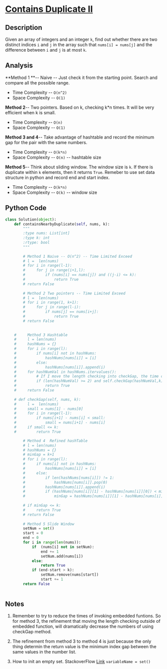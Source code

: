 # [Contains Duplicate II](https://leetcode.com/problems/contains-duplicate-ii/)

## Description
Given an array of integers and an integer `k`, find out whether there are two distinct indices `i` and `j` in the array such that `nums[i] = nums[j]` and the difference between `i` and `j` is at most `k`.

## Analysis
**Method 1 **-- Naive -- Just check it from the starting point. Search and compare all the possible range.
* Time Complexity -- `O(n^2)`
* Space Complexity -- `O(1)`

**Method 2**-- Two pointers. Based on k, checking k*n times. It will be very efficient when k is small.
* Time Complexity -- `O(n)`
* Space Complexity -- `O(1)`

**Method 3 and 4**-- Take advantage of hashtable and record the minimum gap for the pair with the same numbers.

* Time Complexity -- `O(k*n)`
* Space Complexity -- `O(n)` --  hashtable size

**Method 5**-- Think about sliding window. The window size is `k`. If there is duplicate within `k` elements, then it returns `True`. Remeber to use set data structure in python and record end and start index. 

* Time Complexity -- `O(k*n)`
* Space Complexity -- `O(k)` -- window size

## Python Code
~~~Python
class Solution(object):
    def containsNearbyDuplicate(self, nums, k):
        """
        :type nums: List[int]
        :type k: int
        :rtype: bool
        """
        
        # Method 1 Naive -- O(n^2) -- Time Limited Exceed
        # l =  len(nums)
        # for i in range(l-1):
        #     for j in range(i+1,l):
        #         if (nums[i] == nums[j]) and ((j-i) <= k):
        #             return True
        # return False
        
        # Method 2 Two pointers -- Time Limited Exceed
        # l =  len(nums)
        # for i in range(1, k+1):
        #     for j in range(l-i):
        #         if nums[j] == nums[i+j]:
        #             return True
        # return False
        
        
    #     Method 3 Hashtable 
    #     l = len(nums)
    #     hashNums = {}
    #     for i in range(l):
    #         if nums[i] not in hashNums:
    #             hashNums[nums[i]] = [i]
    #         else:
    #             hashNums[nums[i]].append(i)
    #     for hashNumVal in hashNums.itervalues():
    #         # If I move the length checking into checkGap, the time cost will jump from 64ms to 136ms
    #         if (len(hashNumVal) >= 2) and self.checkGap(hashNumVal,k):
    #             return True
    #     return False
    
    # def checkGap(self, nums, k):
    #     l =  len(nums)
    #     small = nums[1] - nums[0]
    #     for i in range(l-1):
    #         if nums[i+1] - nums[i] < small:
    #             small = nums[i+1] - nums[i]
    #     if small <= k:
    #         return True

        # Method 4  Refined hashTable
        # l = len(nums)
        # hashNums = {}
        # minGap = k+1
        # for i in range(l):
        #     if nums[i] not in hashNums:
        #         hashNums[nums[i]] = [i]
        #     else:
        #         if len(hashNums[nums[i]]) != 1:
        #             hashNums[nums[i]].pop(0)
        #         hashNums[nums[i]].append(i)
        #         if (hashNums[nums[i]][1] - hashNums[nums[i]][0]) < minGap:
        #             minGap = hashNums[nums[i]][1] - hashNums[nums[i]][0]
                    
        # if minGap <= k:
        #     return True
        # return False
        
        # Method 5 Slide Window
        setNum = set()
        start = 0
        end = 0
        for i in range(len(nums)):
            if  (nums[i] not in setNum):
                end += 1
                setNum.add(nums[i])
            else:    
                return True
            if (end-start > k):
                setNum.remove(nums[start])
                start += 1 
        return False
    
~~~
## Notes
1. Remember to try to reduce the times of invoking embedded funtions. So for method 3, the refinement that moving the length checking outside of embedded function, will dramatically decrease the numbers of using checkGap method.

2. The refinement from method 3 to method 4 is just because the only thing determin the return value is the minimum index gap between the same values in the number list.

3.  How to init an empty set. StackoverFlow [Link](http://stackoverflow.com/questions/6130374/empty-set-literal-in-python)
 `variableName = set()`



        
    
            
        
                    
            
            
        
        
        